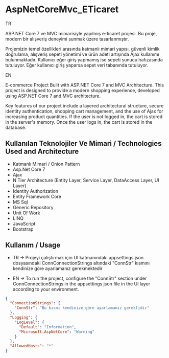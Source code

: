 
# AspNetCoreMvc_ETicaret

TR

ASP.NET Core 7 ve MVC mimarisiyle yapılmış e-ticaret projesi. Bu proje, modern bir alışveriş deneyimi sunmak üzere tasarlanmıştır.

Projemizin temel özellikleri arasında katmanlı mimari yapısı, güvenli kimlik doğrulama, alışveriş sepeti yönetimi ve ürün adeti artışında Ajax kullanımı bulunmaktadır. Kullanıcı eğer giriş yapmamış ise sepeti sunucu hafızasında tutuluyor. Eğer kullanıcı giriş yaparsa sepet veri tabanında tutuluyor.

EN

E-commerce Project Built with ASP.NET Core 7 and MVC Architecture. This project is designed to provide a modern shopping experience, developed using ASP.NET Core 7 and MVC architecture.

Key features of our project include a layered architectural structure, secure identity authentication, shopping cart management, and the use of Ajax for increasing product quantities. If the user is not logged in, the cart is stored in the server's memory. Once the user logs in, the cart is stored in the database.


## Kullanılan Teknolojiler Ve Mimari / Technologies Used and Architecture

- Katmanlı Mimari / Onion Pattern
- Asp.Net Core 7
- Ajax
- N Tier Architecture (Entity Layer, Service Layer, DataAccess Layer, UI Layer)
- Identity Authorization
- Entity Framework Core
- MS Sql
- Generic Repository
- Unit Of Work
- LINQ
- JavaScript
- Bootstrap
  
## Kullanım / Usage



- TR -> Projeyi çalıştırmak için UI katmanındaki appsettings.json dosyasındaki ConnConnectionStrings altındaki "ConnStr" kısmını kendinize göre ayarlamanız gerekmektedir

- EN -> To run the project, configure the "ConnStr" section under ConnConnectionStrings in the appsettings.json file in the UI layer according to your environment.


```json
{
  "ConnectionStrings": {
    "ConnStr": "Bu kısmı kendinize göre ayarlamanız gereklidir"
  },
  "Logging": {
    "LogLevel": {
      "Default": "Information",
      "Microsoft.AspNetCore": "Warning"
    }
  },
  "AllowedHosts": "*"
}

```

  

